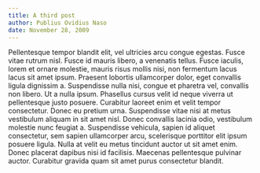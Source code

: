 ```yaml
---
title: A third post
author: Publius Ovidius Naso
date: November 28, 2009
---
```

Pellentesque tempor blandit elit, vel ultricies arcu congue egestas. Fusce 
vitae rutrum nisl. Fusce id mauris libero, a venenatis tellus. Fusce iaculis, 
lorem et ornare molestie, mauris risus mollis nisi, non fermentum lacus lacus 
sit amet ipsum. Praesent lobortis ullamcorper dolor, eget convallis ligula 
dignissim a. Suspendisse nulla nisi, congue et pharetra vel, convallis non 
libero. Ut a nulla ipsum. Phasellus cursus velit id neque viverra ut 
pellentesque justo posuere. Curabitur laoreet enim et velit tempor consectetur. 
Donec eu pretium urna. Suspendisse vitae nisi at metus vestibulum aliquam in 
sit amet nisl. Donec convallis lacinia odio, vestibulum molestie nunc feugiat 
a. Suspendisse vehicula, sapien id aliquet consectetur, sem sapien ullamcorper 
arcu, scelerisque porttitor elit ipsum posuere ligula. Nulla at velit eu metus 
tincidunt auctor ut sit amet enim. Donec placerat dapibus nisi id facilisis. 
Maecenas pellentesque pulvinar auctor. Curabitur gravida quam sit amet purus 
consectetur blandit.
